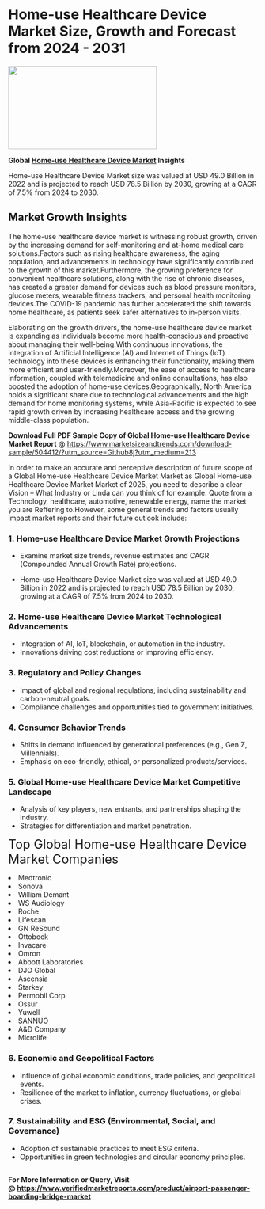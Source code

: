 <H1>Home-use Healthcare Device Market Size, Growth and Forecast from 2024 - 2031</H1><img class="aligncenter size-medium wp-image-584254" src="https://thirdeyenews.in/wp-content/uploads/2024/09/Global-Market-Research-300x168.jpeg" alt="" width="300" height="168" /><p><strong>Global&nbsp;<a href="https://www.marketsizeandtrends.com/download-sample/504412/?utm_source=Github8j?utm_medium=213">Home-use Healthcare Device Market</a> Insights</strong></p><p>Home-use Healthcare Device Market size was valued at USD 49.0 Billion in 2022 and is projected to reach USD 78.5 Billion by 2030, growing at a CAGR of 7.5% from 2024 to 2030.</p><p><h2>Market Growth Insights</h2> <p>The home-use healthcare device market is witnessing robust growth, driven by the increasing demand for self-monitoring and at-home medical care solutions.Factors such as rising healthcare awareness, the aging population, and advancements in technology have significantly contributed to the growth of this market.Furthermore, the growing preference for convenient healthcare solutions, along with the rise of chronic diseases, has created a greater demand for devices such as blood pressure monitors, glucose meters, wearable fitness trackers, and personal health monitoring devices.The COVID-19 pandemic has further accelerated the shift towards home healthcare, as patients seek safer alternatives to in-person visits.</p> <p></p> <p>Elaborating on the growth drivers, the home-use healthcare device market is expanding as individuals become more health-conscious and proactive about managing their well-being.With continuous innovations, the integration of Artificial Intelligence (AI) and Internet of Things (IoT) technology into these devices is enhancing their functionality, making them more efficient and user-friendly.Moreover, the ease of access to healthcare information, coupled with telemedicine and online consultations, has also boosted the adoption of home-use devices.Geographically, North America holds a significant share due to technological advancements and the high demand for home monitoring systems, while Asia-Pacific is expected to see rapid growth driven by increasing healthcare access and the growing middle-class population.<p></p><p><span class=""><strong>Download Full PDF Sample Copy of Global Home-use Healthcare Device Market Report</strong> @ <a href="https://www.marketsizeandtrends.com/download-sample/504412/?utm_source=Github8j?utm_medium=213" target="_blank">https://www.marketsizeandtrends.com/download-sample/504412/?utm_source=Github8j?utm_medium=213</a></span></p><p>In order to make an accurate and perceptive description of future scope of a Global&nbsp;Home-use Healthcare Device Market Market as Global&nbsp;Home-use Healthcare Device Market Market of 2025, you need to describe a clear Vision &ndash; What Industry or Linda can you think of for example: Quote from a Technology, healthcare, automotive, renewable energy, name the market you are Reffering to.However, some general trends and factors usually impact market reports and their future outlook include:</p><h3>1.&nbsp;<strong>Home-use Healthcare Device Market Growth Projections</strong></h3><ul><li>Examine market size trends, revenue estimates and CAGR (Compounded Annual Growth Rate) projections.</li><li><p>Home-use Healthcare Device Market size was valued at USD 49.0 Billion in 2022 and is projected to reach USD 78.5 Billion by 2030, growing at a CAGR of 7.5% from 2024 to 2030.</p></li></ul><h3>2.&nbsp;<strong>Home-use Healthcare Device Market Technological Advancements</strong></h3><ul><li>Integration of AI, IoT, blockchain, or automation in the industry.</li><li>Innovations driving cost reductions or improving efficiency.</li></ul><h3>3.&nbsp;<strong>Regulatory and Policy Changes</strong></h3><ul><li>Impact of global and regional regulations, including sustainability and carbon-neutral goals.</li><li>Compliance challenges and opportunities tied to government initiatives.</li></ul><h3>4.&nbsp;<strong>Consumer Behavior Trends</strong></h3><ul><li>Shifts in demand influenced by generational preferences (e.g., Gen Z, Millennials).</li><li>Emphasis on eco-friendly, ethical, or personalized products/services.</li></ul><h3>5.&nbsp;<strong>Global Home-use Healthcare Device Market Competitive Landscape</strong></h3><ul><li>Analysis of key players, new entrants, and partnerships shaping the industry.</li><li>Strategies for differentiation and market penetration.</li></ul><p data-pm-slice="1 1 []"><span style="color: inherit; font-family: inherit; font-size: 25px;">Top Global Home-use Healthcare Device Market Companies</span></p><div class="" data-test-id=""><p><li>Medtronic</li><li> Sonova</li><li> William Demant</li><li> WS Audiology</li><li> Roche</li><li> Lifescan</li><li> GN ReSound</li><li> Ottobock</li><li> Invacare</li><li> Omron</li><li> Abbott Laboratories</li><li> DJO Global</li><li> Ascensia</li><li> Starkey</li><li> Permobil Corp</li><li> Ossur</li><li> Yuwell</li><li> SANNUO</li><li> A&D Company</li><li> Microlife</li></p></div><h3>6.&nbsp;<strong>Economic and Geopolitical Factors</strong></h3><ul><li>Influence of global economic conditions, trade policies, and geopolitical events.</li><li>Resilience of the market to inflation, currency fluctuations, or global crises.</li></ul><h3>7.&nbsp;<strong>Sustainability and ESG (Environmental, Social, and Governance)</strong></h3><ul><li>Adoption of sustainable practices to meet ESG criteria.</li><li>Opportunities in green technologies and circular economy principles.</li></ul><h2><strong style="font-size: 14px;">For More Information or Query, Visit @&nbsp;</strong><a style="background-color: #ffffff; font-size: 14px;" href="https://www.marketsizeandtrends.com/report/home-use-healthcare-device-market/" target="_blank">https://www.verifiedmarketreports.com/product/airport-passenger-boarding-bridge-market</a></h2>